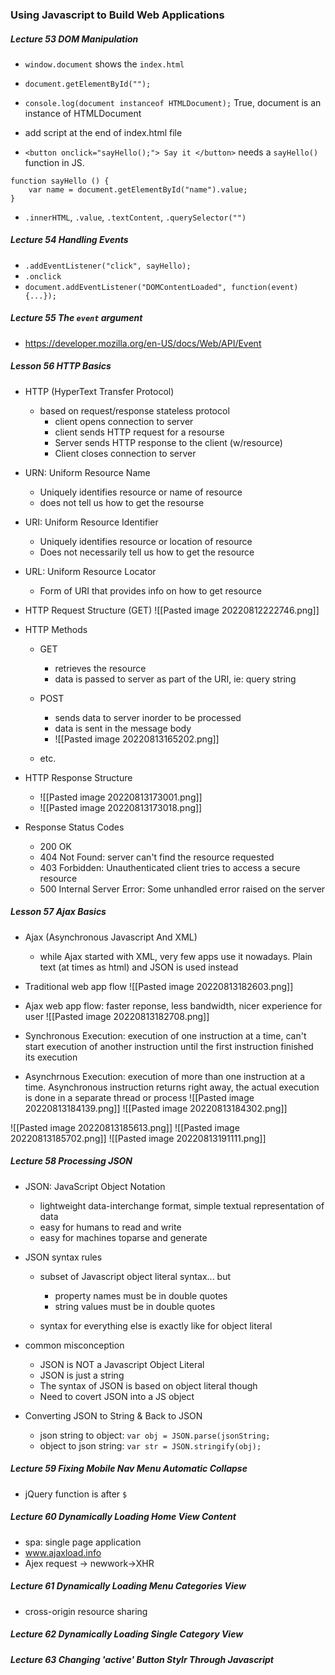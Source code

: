### Using Javascript to Build Web Applications

##### Lecture 53 DOM Manipulation
- `window.document` shows the `index.html`
- `document.getElementById("");`
- `console.log(document instanceof HTMLDocument);` True, document is an instance of HTMLDocument
- add script at the end of index.html file 


- `<button onclick="sayHello();"> Say it </button>` needs a `sayHello()` function in JS.
```
function sayHello () {
	var name = document.getElementById("name").value;
}
```

- `.innerHTML`, `.value`, `.textContent`, `.querySelector("")`

##### Lecture 54 Handling Events
- `.addEventListener("click", sayHello);`
- `.onclick`
- `document.addEventListener("DOMContentLoaded", function(event){...});`

##### Lecture 55 The `event` argument
- https://developer.mozilla.org/en-US/docs/Web/API/Event


##### Lesson 56 HTTP Basics
- HTTP (HyperText Transfer Protocol)
	- based on request/response stateless protocol
		- client opens connection to server
		- client sends HTTP request for a resourse
		- Server sends HTTP response to the client (w/resource)
		- Client closes connection to server

- URN: Uniform Resource Name
	- Uniquely identifies resource or name of resource
	- does not tell us how to get the resourse

- URI: Uniform Resource Identifier
	- Uniquely identifies resource or location of resource
	- Does not necessarily tell us how to get the resource

- URL: Uniform Resource Locator
	- Form of URI that provides info on how to get resource

- HTTP Request Structure (GET)
![[Pasted image 20220812222746.png]]

- HTTP Methods
	- GET
		- retrieves the resource
		- data is passed to server as part of the URI, ie: query string
	- POST
		- sends data to server inorder to be processed
		- data is sent in the message body
		- ![[Pasted image 20220813165202.png]]
	
	- etc.

- HTTP Response Structure
	- ![[Pasted image 20220813173001.png]]
	- ![[Pasted image 20220813173018.png]]

- Response Status Codes
	- 200 OK
	- 404 Not Found: server can't find the resource requested
	- 403 Forbidden: Unauthenticated client tries to access a secure resource
	- 500 Internal Server Error: Some unhandled error raised on the server


##### Lesson 57 Ajax Basics
- Ajax (Asynchronous Javascript And XML)
	- while Ajax started with XML, very few apps use it nowadays. Plain text (at times as html) and JSON is used instead

- Traditional web app flow
 ![[Pasted image 20220813182603.png]]
 
 - Ajax web app flow: faster reponse, less bandwidth, nicer experience for user
  ![[Pasted image 20220813182708.png]]
  
  - Synchronous Execution: execution of one instruction at a time, can't start execution of another instruction until the first instruction finished its execution
  - Asynchrnous Execution: execution of more than one instruction at a time. Asynchronous instruction returns right away, the actual execution is done in a separate thread or process
  ![[Pasted image 20220813184139.png]]
  ![[Pasted image 20220813184302.png]]
  
  ![[Pasted image 20220813185613.png]]
  ![[Pasted image 20220813185702.png]]
  ![[Pasted image 20220813191111.png]]
  
  ##### Lecture 58 Processing JSON
  - JSON: JavaScript Object Notation
	  - lightweight data-interchange format, simple textual representation of data
	  - easy for humans to read and write
	  - easy for machines toparse and generate

- JSON syntax rules
	- subset of Javascript object literal syntax... but
		- property names must be in double quotes
		- string values must be in double quotes

	- syntax for everything else is exactly like for object literal

- common misconception
	- JSON is NOT a Javascript Object Literal
	- JSON is just a string
	- The syntax of JSON is based on object literal though
	- Need to covert JSON into a JS object

- Converting JSON to String & Back to JSON
	- json string to object: `var obj = JSON.parse(jsonString;`
	- object to json string: `var str = JSON.stringify(obj);`


##### Lecture 59 Fixing Mobile Nav Menu Automatic Collapse

- jQuery function is after `$`


##### Lecture 60 Dynamically Loading Home View Content
- spa: single page application
- www.ajaxload.info
- Ajex request -> newwork->XHR


##### Lecture 61 Dynamically Loading Menu Categories View
- cross-origin resource sharing


##### Lecture 62 Dynamically Loading Single Category View


##### Lecture 63 Changing 'active' Button Stylr Through Javascript